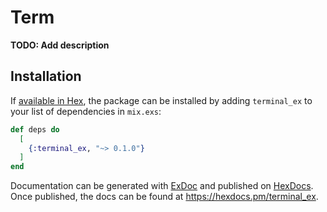 # Term

**TODO: Add description**

## Installation

If [available in Hex](https://hex.pm/docs/publish), the package can be installed
by adding `terminal_ex` to your list of dependencies in `mix.exs`:

```elixir
def deps do
  [
    {:terminal_ex, "~> 0.1.0"}
  ]
end
```

Documentation can be generated with [ExDoc](https://github.com/elixir-lang/ex_doc)
and published on [HexDocs](https://hexdocs.pm). Once published, the docs can
be found at <https://hexdocs.pm/terminal_ex>.

